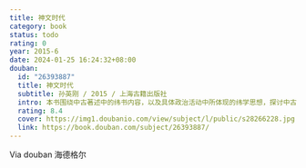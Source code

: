 ```yaml
---
title: 神文时代
category: book
status: todo
rating: 0
year: 2015-6
date: 2024-01-25 16:24:32+08:00
douban:
  id: "26393887"
  title: 神文时代
  subtitle: 孙英刚 / 2015 / 上海古籍出版社
  intro: 本书围绕中古著述中的纬书内容，以及具体政治活动中所体现的纬学思想，探讨中古时代知识、信仰与政治合法性的关系。"纬书"相对"经书"而言，主要指"七纬"，包括《易纬》、《诗纬》、《乐纬》、《尚书纬》、《春秋纬》、《礼纬》、《孝经纬》及《论语谶》，其将经义的解释与阴阳五行、天人感应等结合，诡为隐语，预决吉凶。在王者仁政学说随宋明理学兴起之前，以天人感应和五德终始学说为基础的纬学思想，始终是中古政治理论的核心。与之相关的符瑞、灾异、德运、占候、天文、历法、音律、堪舆等内容，是古人知识体系的重要组成部分，有其严密的内在逻辑，并且在当时的政治社会生活中发挥着重要的作用。在没有现代政治学说可以凭借的背景下，"太平"、"祥瑞"、"灾异"、"天命"等等，是主要的政治语言。而"龙图"、"凤纪"、"景云"、"河清"等，是主要的政治符号。本书所涉课题，不仅为中古知识、信仰世界的重要一环，又事关政治起伏与思想跌宕之关系，进而以中古为样本，对理解整个人类历史中政权合法性的塑造也有一定思考。
  rating: 8.4
  cover: https://img1.doubanio.com/view/subject/l/public/s28266228.jpg
  link: https://book.douban.com/subject/26393887/
---
```


Via douban 海德格尔
